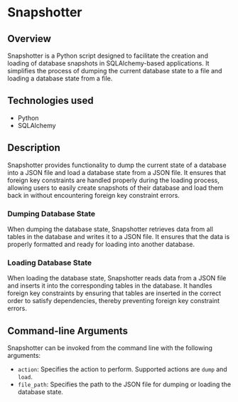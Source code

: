 # Snapshotter

## Overview
Snapshotter is a Python script designed to facilitate the creation and loading of database snapshots in SQLAlchemy-based applications. It simplifies the process of dumping the current database state to a file and loading a database state from a file.

## Technologies used
- Python
- SQLAlchemy

## Description
Snapshotter provides functionality to dump the current state of a database into a JSON file and load a database state from a JSON file. It ensures that foreign key constraints are handled properly during the loading process, allowing users to easily create snapshots of their database and load them back in without encountering foreign key constraint errors.

### Dumping Database State
When dumping the database state, Snapshotter retrieves data from all tables in the database and writes it to a JSON file. It ensures that the data is properly formatted and ready for loading into another database.

### Loading Database State
When loading the database state, Snapshotter reads data from a JSON file and inserts it into the corresponding tables in the database. It handles foreign key constraints by ensuring that tables are inserted in the correct order to satisfy dependencies, thereby preventing foreign key constraint errors.

## Command-line Arguments
Snapshotter can be invoked from the command line with the following arguments:

- `action`: Specifies the action to perform. Supported actions are `dump` and `load`.
- `file_path`: Specifies the path to the JSON file for dumping or loading the database state.
